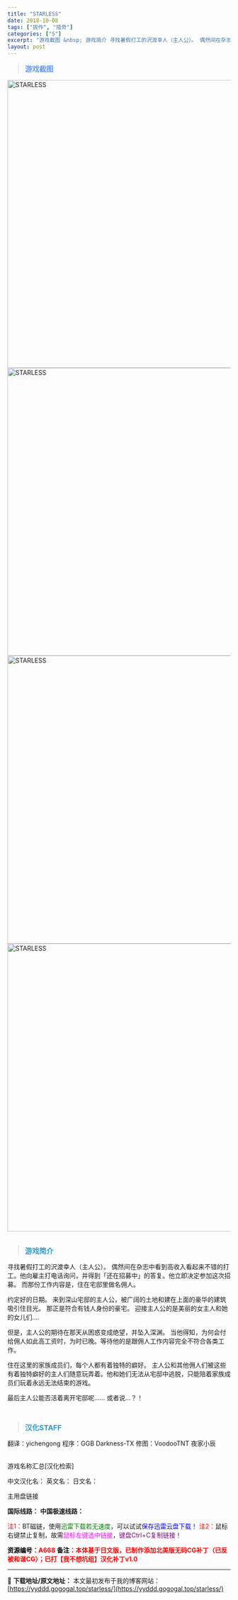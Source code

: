 ```yaml
---
title: "STARLESS"
date: 2018-10-08
tags: ["拔作", "猎奇"]
categories: ["S"]
excerpt: "游戏截图 &nbsp; 游戏简介 寻找暑假打工的沢渡幸人（主人公）。 偶然间在杂志中看到高收入看起来不错的打工。他向雇主打电话询问，并得到「还在招募中」的答复。他立即决定参加这次招募。 而那份工作内容是，住在宅邸里做名佣人。 约定好的日期。 来到深山宅邸的主人公，被广阔的土地和建在上面的豪华的建筑吸&hellip;"
layout: post
---
```


<div>
<blockquote><b><span style="font-size: 12pt; color: #6699ff;">游戏截图</span></b></blockquote>
<div><img title="点击放大" src="https://yyddd.gogogal.top/wp-content/uploads/2025/04/20250430_6811fbb3e8f59.webp" alt="STARLESS" width="650" /></div>
<div><img title="点击放大" src="https://yyddd.gogogal.top/wp-content/uploads/2025/04/20250430_6811fbb658725.webp" alt="STARLESS" width="650" /></div>
<div><img title="点击放大" src="https://yyddd.gogogal.top/wp-content/uploads/2025/04/20250430_6811fbb7aeb55.webp" alt="STARLESS" width="650" /></div>
<div><img title="点击放大" src="https://yyddd.gogogal.top/wp-content/uploads/2025/04/20250430_6811fbb95da57.webp" alt="STARLESS" width="650" /></div>
&nbsp;
<blockquote><b><span style="font-size: 12pt; color: #3399cc;">游戏简介</span></b></blockquote>
<div>寻找暑假打工的沢渡幸人（主人公）。
偶然间在杂志中看到高收入看起来不错的打工。他向雇主打电话询问，并得到「还在招募中」的答复。他立即决定参加这次招募。
而那份工作内容是，住在宅邸里做名佣人。

约定好的日期。
来到深山宅邸的主人公，被广阔的土地和建在上面的豪华的建筑吸引住目光。
那正是符合有钱人身份的豪宅。
迎接主人公的是美丽的女主人和她的女儿们....

但是，主人公的期待在那天从困惑变成绝望，并坠入深渊。
当他得知，为何会付给佣人如此高工资时，为时已晚。等待他的是跟佣人工作内容完全不符合各类工作。

住在这里的家族成员们，每个人都有着独特的癖好。
主人公和其他佣人们被这些有着独特癖好的主人们随意玩弄着。他和她们无法从宅邸中逃脱，只能陪着家族成员们玩着永远无法结束的游戏。

最后主人公能否活着离开宅邸呢......
或者说...？！</div>
&nbsp;
<blockquote><b><span style="font-size: 12pt; color: #3399cc;">汉化STAFF</span></b></blockquote>
<div>翻译：yichengong
程序：GGB Darkness-TX
修图：VoodooTNT 夜家小辰</div>
&nbsp;

游戏名称汇总[汉化检索]

中文汉化名：
英文名：
日文名：
</div>
<div class="panel panel-primary">
<div class="panel-heading">主用盘链接</div>
<div class="panel-body">

<b>国际线路：</b>
<b>中国极速线路：</b>


<span style="color: #ff0000;">注1：</span>BT磁链，使用<span style="color: #008000;">迅雷下载若无速度</span>，可以试试<span style="color: #0000ff;">保存迅雷云盘下载！</span>
<span style="color: #ff0000;">注2：</span>鼠标右键禁止复制，故需<span style="color: #ff00ff;">鼠标左键选中链接</span>，<span style="color: #800080;">键盘Ctrl+C复制链接！</span>

</div>
<div class="panel-footer"><span style="color: #ff0000;"><b><span style="color: #000000;">资源编号</span>：A668</b></span>
<span style="color: #ff0000;"><b><span style="color: #000000;">备注</span>：本体基于日文版，已制作添加北美版无码CG补丁（已反被和谐CG）；已打【我不想坑组】汉化补丁v1.0</b></span></div>
</div>

---
📖 **下载地址/原文地址：** 本文最初发布于我的博客网站：[https://yyddd.gogogal.top/starless/](https://yyddd.gogogal.top/starless/)
